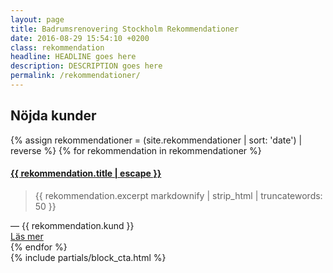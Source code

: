 ```yaml
---
layout: page
title: Badrumsrenovering Stockholm Rekommendationer
date: 2016-08-29 15:54:10 +0200
class: rekommendation
headline: HEADLINE goes here
description: DESCRIPTION goes here
permalink: /rekommendationer/
---
```

<section class="testimonials section-padding white-bg">
  <h1>Nöjda kunder</h1>
  <div class="flex two">
    {% assign rekommendationer = (site.rekommendationer | sort: 'date') | reverse %}
    {% for rekommendation in rekommendationer %}
      <div class="block">
        <div class="flex one testimonial">
          <h4><a class="post-link" href="{{ rekommendation.url | prepend: site.baseurl }}">{{ rekommendation.title | escape }}</a></h4>
          <blockquote>{{ rekommendation.excerpt markdownify | strip_html | truncatewords: 50 }}</blockquote>
          <div class="testimonial-client">— {{ rekommendation.kund }}</div>
          <a class="post-link" href="{{ rekommendation.url | prepend: site.baseurl }}">Läs mer</a>
        </div>
      </div>
    {% endfor %}
  </div>
</section>
<section class="cta section-padding">
  {% include partials/block_cta.html %}
</section>